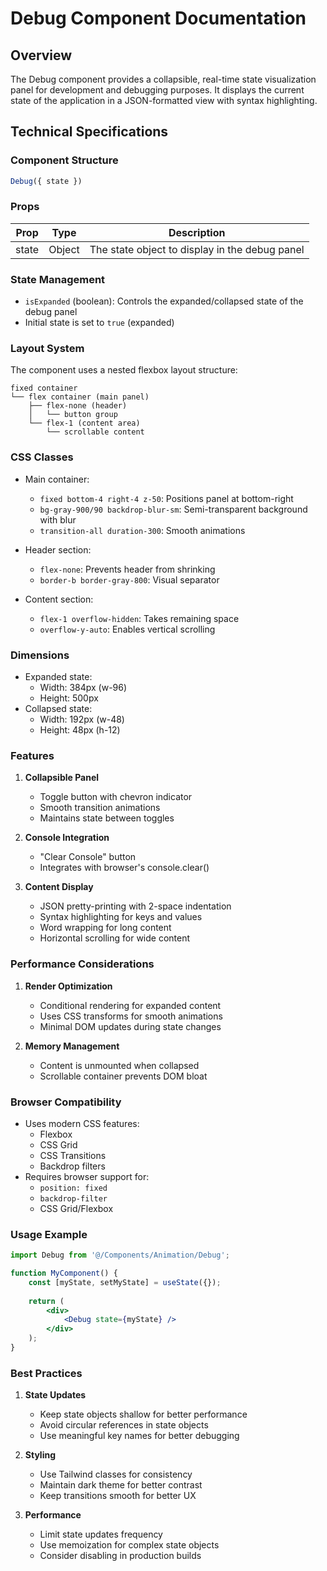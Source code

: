 # Debug Component Documentation

## Overview
The Debug component provides a collapsible, real-time state visualization panel for development and debugging purposes. It displays the current state of the application in a JSON-formatted view with syntax highlighting.

## Technical Specifications

### Component Structure
```jsx
Debug({ state })
```

### Props
| Prop | Type | Description |
|------|------|-------------|
| state | Object | The state object to display in the debug panel |

### State Management
- `isExpanded` (boolean): Controls the expanded/collapsed state of the debug panel
- Initial state is set to `true` (expanded)

### Layout System
The component uses a nested flexbox layout structure:
```
fixed container
└── flex container (main panel)
    ├── flex-none (header)
    │   └── button group
    └── flex-1 (content area)
        └── scrollable content
```

### CSS Classes
- Main container:
  - `fixed bottom-4 right-4 z-50`: Positions panel at bottom-right
  - `bg-gray-900/90 backdrop-blur-sm`: Semi-transparent background with blur
  - `transition-all duration-300`: Smooth animations

- Header section:
  - `flex-none`: Prevents header from shrinking
  - `border-b border-gray-800`: Visual separator

- Content section:
  - `flex-1 overflow-hidden`: Takes remaining space
  - `overflow-y-auto`: Enables vertical scrolling

### Dimensions
- Expanded state:
  - Width: 384px (w-96)
  - Height: 500px
- Collapsed state:
  - Width: 192px (w-48)
  - Height: 48px (h-12)

### Features
1. **Collapsible Panel**
   - Toggle button with chevron indicator
   - Smooth transition animations
   - Maintains state between toggles

2. **Console Integration**
   - "Clear Console" button
   - Integrates with browser's console.clear()

3. **Content Display**
   - JSON pretty-printing with 2-space indentation
   - Syntax highlighting for keys and values
   - Word wrapping for long content
   - Horizontal scrolling for wide content

### Performance Considerations
1. **Render Optimization**
   - Conditional rendering for expanded content
   - Uses CSS transforms for smooth animations
   - Minimal DOM updates during state changes

2. **Memory Management**
   - Content is unmounted when collapsed
   - Scrollable container prevents DOM bloat

### Browser Compatibility
- Uses modern CSS features:
  - Flexbox
  - CSS Grid
  - CSS Transitions
  - Backdrop filters
- Requires browser support for:
  - `position: fixed`
  - `backdrop-filter`
  - CSS Grid/Flexbox

### Usage Example
```jsx
import Debug from '@/Components/Animation/Debug';

function MyComponent() {
    const [myState, setMyState] = useState({});
    
    return (
        <div>
            <Debug state={myState} />
        </div>
    );
}
```

### Best Practices
1. **State Updates**
   - Keep state objects shallow for better performance
   - Avoid circular references in state objects
   - Use meaningful key names for better debugging

2. **Styling**
   - Use Tailwind classes for consistency
   - Maintain dark theme for better contrast
   - Keep transitions smooth for better UX

3. **Performance**
   - Limit state updates frequency
   - Use memoization for complex state objects
   - Consider disabling in production builds
